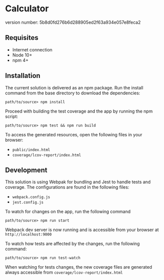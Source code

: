 # Calculator

version number: 5b8d0fd276b6d288905ed2f63a934e057e8feca2

## Requisites

- Internet connection
- Node 10+
- npm 4+

## Installation

The current solution is delivered as an npm package. Run the install command from the base directory to download the dependencies:

```
path/to/source> npm install
```

Proceed with building the test coverage and the app by running the npm script:

```
path/to/source> npm test && npm run build
```

To access the generated resources, open the following files in your browser:

- `public/index.html`
- `coverage/lcov-report/index.html`

## Development

This solution is using Webpak for bundling and Jest to handle tests and coverage. The configurations are found in the following files:

- `webpack.config.js`
- `jest.config.js`

To watch for changes on the app, run the following command

```
path/to/source> npm run start
```

Webpack dev server is now running and is accessible from your browser at `http://localhost:9000`

To watch how tests are affected by the changes, run the following command:

```
path/to/source> npm run test-watch
```

When watching for tests changes, the new coverage files are generated always accessible from `coverage/lcov-report/index.html`
